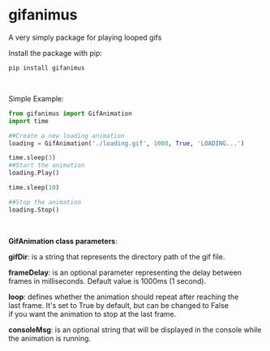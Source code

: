 # gifanimus
A very simply package for playing looped gifs

Install the package with pip:

```
pip install gifanimus
```

&nbsp;

Simple Example:

```python
from gifanimus import GifAnimation
import time

##Create a new loading animation
loading = GifAnimation('./loading.gif', 1000, True, 'LOADING...')

time.sleep(3)
##Start the animation
loading.Play()

time.sleep(10)

##Stop the animation
loading.Stop()
```

&nbsp;

**GifAnimation class parameters**:

**gifDir**: is a string that represents the directory path of the gif file.

**frameDelay**: is an optional parameter representing the delay between  
frames in milliseconds. Default value is 1000ms (1 second).

**loop**: defines whether the animation should repeat after reaching the  
last frame. It's set to True by default, but can be changed to False  
if you want the animation to stop at the last frame.

**consoleMsg**: is an optional string that will be displayed in the console while the animation is running.
